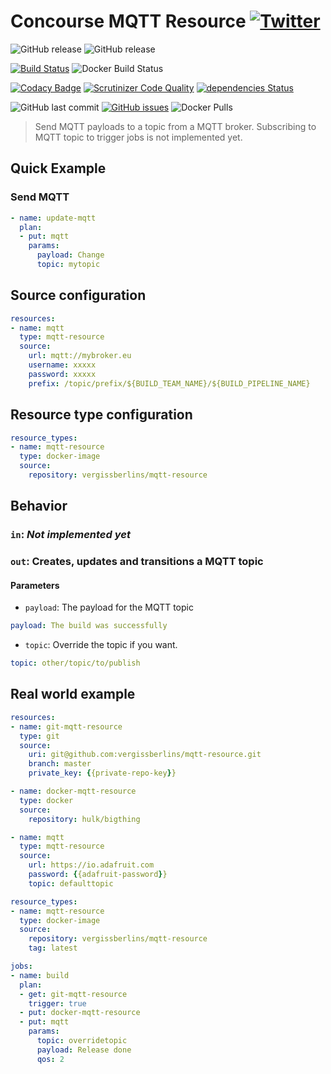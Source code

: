 # Concourse MQTT Resource  [![Twitter](https://img.shields.io/twitter/url/https/github.com/vergissberlin/mqtt-resource.svg?style=social)](https://twitter.com/intent/tweet?text=Wow:&url=https%3A%2F%2Fgithub.com%2Fvergissberlin%2Fmqtt-resource)

![GitHub release](https://img.shields.io/github/release/vergissberlin/mqtt-resource.svg)
![GitHub release](https://img.shields.io/github/release-pre/vergissberlin/mqtt-resource.svg)

[![Build Status](https://travis-ci.org/vergissberlin/mqtt-resource.svg?branch=master)](https://travis-ci.org/vergissberlin/mqtt-resource)
![Docker Build Status](https://img.shields.io/docker/build/vergissberlin/mqtt-resource.svg)

[![Codacy Badge](https://api.codacy.com/project/badge/Grade/a5994d1cacb9429cbaf36e324a05b9ab)](https://www.codacy.com/app/vergissberlin/mqtt-resource?utm_source=github.com&amp;utm_medium=referral&amp;utm_content=vergissberlin/mqtt-resource&amp;utm_campaign=Badge_Grade)
[![Scrutinizer Code Quality](https://scrutinizer-ci.com/g/vergissberlin/mqtt-resource/badges/quality-score.png?b=master)](https://scrutinizer-ci.com/g/vergissberlin/mqtt-resource/?branch=master)
[![dependencies Status](https://david-dm.org/vergissberlins/mqtt-resource/status.svg)](https://david-dm.org/vergissberlins/mqtt-resource)


![GitHub last commit](https://img.shields.io/github/last-commit/vergissberlin/mqtt-resource.svg)
[![GitHub issues](https://img.shields.io/github/issues/vergissberlin/mqtt-resource.svg)](https://github.com/vergissberlin/mqtt-resource/issues)
![Docker Pulls](https://img.shields.io/docker/pulls/vergissberlin/mqtt-resource.svg)


> Send MQTT payloads to a topic from a MQTT broker.
> Subscribing to MQTT topic to trigger jobs is not implemented yet.

## Quick Example

### Send MQTT

```yaml
- name: update-mqtt
  plan:
  - put: mqtt
    params:
      payload: Change
      topic: mytopic
```

## Source configuration

```yaml
resources:
- name: mqtt
  type: mqtt-resource
  source:
    url: mqtt://mybroker.eu
    username: xxxxx
    password: xxxxx
    prefix: /topic/prefix/${BUILD_TEAM_NAME}/${BUILD_PIPELINE_NAME}
```

## Resource type configuration

```yaml
resource_types:
- name: mqtt-resource
  type: docker-image
  source:
    repository: vergissberlins/mqtt-resource
```

## Behavior

### `in`: _Not implemented yet_

### `out`: Creates, updates and transitions a MQTT topic

#### Parameters

* `payload`: The payload for the MQTT topic

```yaml
payload: The build was successfully
```

* `topic`: Override the topic if you want.

```yaml
topic: other/topic/to/publish
```

## Real world example

```yaml
resources:
- name: git-mqtt-resource
  type: git
  source:
    uri: git@github.com:vergissberlins/mqtt-resource.git
    branch: master
    private_key: {{private-repo-key}}

- name: docker-mqtt-resource
  type: docker
  source:
    repository: hulk/bigthing

- name: mqtt
  type: mqtt-resource
  source:
    url: https://io.adafruit.com
    password: {{adafruit-password}}
    topic: defaulttopic

resource_types:
- name: mqtt-resource
  type: docker-image
  source:
    repository: vergissberlins/mqtt-resource
    tag: latest

jobs:
- name: build
  plan:
  - get: git-mqtt-resource
    trigger: true
  - put: docker-mqtt-resource
  - put: mqtt
    params:
      topic: overridetopic
      payload: Release done
      qos: 2
```

